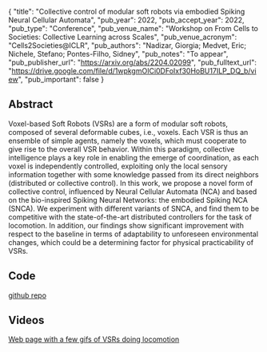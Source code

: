 {
  "title": "Collective control of modular soft robots via embodied Spiking Neural Cellular Automata",
  "pub_year": 2022,
  "pub_accept_year": 2022,
  "pub_type": "Conference",
  "pub_venue_name": "Workshop on From Cells to Societies: Collective Learning across Scales",
  "pub_venue_acronym": "Cells2Societies@ICLR",
  "pub_authors": "Nadizar, Giorgia; Medvet, Eric; Nichele, Stefano; Pontes-Filho, Sidney",
  "pub_notes": "To appear",
  "pub_publisher_url": "https://arxiv.org/abs/2204.02099",
  "pub_fulltext_url": "https://drive.google.com/file/d/1wpkgmOICi0DFoIxf30HoBU17ILP_DQ_b/view",
  "pub_important": false
}

## Abstract
Voxel-based Soft Robots (VSRs) are a form of modular soft robots, composed of several deformable cubes, i.e., voxels. Each VSR is thus an ensemble of simple agents, namely the voxels, which must cooperate to give rise to the overall VSR behavior. Within this paradigm, collective intelligence plays a key role in enabling the emerge of coordination, as each voxel is independently controlled, exploiting only the local sensory information together with some knowledge passed from its direct neighbors (distributed or collective control). In this work, we propose a novel form of collective control, influenced by Neural Cellular Automata (NCA) and based on the bio-inspired Spiking Neural Networks: the embodied Spiking NCA (SNCA). We experiment with different variants of SNCA, and find them to be competitive with the state-of-the-art distributed controllers for the task of locomotion. In addition, our findings show significant improvement with respect to the baseline in terms of adaptability to unforeseen environmental changes, which could be a determining factor for physical practicability of VSRs.
## Code
[github repo](https://github.com/giorgia-nadizar/VSRCollectiveControlViaSNCA)

## Videos
[Web page with a few gifs of VSRs doing locomotion](https://giorgia-nadizar.github.io/VSRCollectiveControlViaSNCA/)